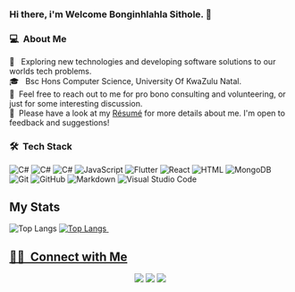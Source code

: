 ### Hi there, i'm Welcome Bonginhlahla Sithole. 👋

### 💻 &nbsp;About Me 

 🤔 &nbsp; Exploring new technologies and developing software solutions to our worlds tech problems.\
 🎓 &nbsp; Bsc Hons Computer Science, University Of KwaZulu Natal.\
 💬 &nbsp;Feel free to reach out to me for pro bono consulting and volunteering, or just for some interesting discussion.\
 📄 &nbsp;Please have a look at my [Résumé](https://sitholewb.github.io/my-resume) for more details about me. I'm open to feedback and suggestions!


### 🛠 &nbsp;Tech Stack

  ![C#](https://img.shields.io/badge/C%23-C--Sharp-brightgreen?style=flat&logo=csharp)
  ![C#](https://img.shields.io/badge/-.Net%20Framework-blue?style=flat&logo=csharp)
  ![C#](https://img.shields.io/badge/-.Net%20Core-007ACC?style=flat&logo=csharp)
  ![JavaScript](https://img.shields.io/badge/-JavaScript-333333?style=flat&logo=javascript)
  ![Flutter](https://img.shields.io/badge/-Flutter-333333?style=flutter&logo=flutter)
  ![React](https://img.shields.io/badge/-React-333333?style=flat&logo=react)
  ![HTML](https://img.shields.io/badge/-HTML-333333?style=flat&logo=HTML5)
  ![MongoDB](https://img.shields.io/badge/-MongoDB-333333?style=flat&logo=mongodb)
  ![Git](https://img.shields.io/badge/-Git-333333?style=flat&logo=git)
  ![GitHub](https://img.shields.io/badge/-GitHub-333333?style=flat&logo=github)
  ![Markdown](https://img.shields.io/badge/-Markdown-333333?style=flat&logo=markdown)
  ![Visual Studio Code](https://img.shields.io/badge/-Visual%20Studio%20Code-333333?style=flat&logo=visual-studio-code&logoColor=007ACC)


## My Stats
<p>
<img src="https://github-readme-stackoverflow.vercel.app/?userID=5117174&layout=compact&theme=dark" alt="Top Langs">
 <a href="https://github.com/sitholewb">
 <img src="https://github-readme-stats-eight-theta.vercel.app/api?username=sitholewb&show_icons=true&theme=algolia&include_all_commits=true&count_private=true" alt="Top Langs">

</a>

<a href="https://github.com/sitholewb">
<img src="https://github-readme-stats.vercel.app/api/top-langs/?username=sitholewb&langs_count=6&theme=dark" alt
</a>
</p>



##  🤝🏻 &nbsp;Connect with Me

<p align="center">
<a href="https://www.linkedin.com/in/sitholewb"><img src="https://img.shields.io/badge/-Welcome%20Sithole-0077B5?style=flat&logo=Linkedin&logoColor=white"/></a>
<a href="https://instagram.com/sitholewb"><img src="https://img.shields.io/badge/-%40sitholewb-E4405F?style=flat&logo=Instagram&logoColor=white"/></a>
<a href="https://facebook.com/sitholewb"><img src="https://img.shields.io/badge/-%40sitholewb-blue?style=flat&logo=Facebook&logoColor=white"/></a>

<!--
**cdthomp1/cdthomp1** is a ✨ _special_ ✨ repository because its `README.md` (this file) appears on your GitHub profile.


